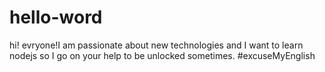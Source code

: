 # hello-word
hi! evryone!I am passionate about new technologies and I want to learn nodejs so I go on your help to be unlocked sometimes. 
#excuseMyEnglish
